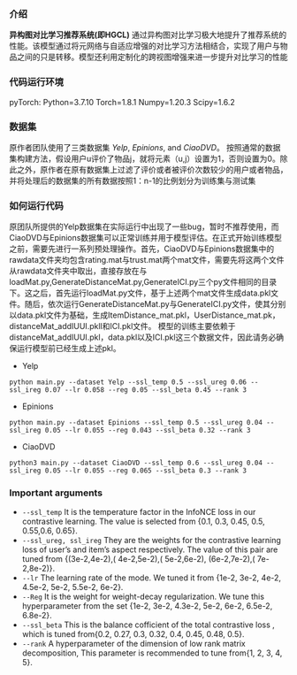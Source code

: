 


### 介绍 
**异构图对比学习推荐系统(即HGCL)** 通过异构图对比学习极大地提升了推荐系统的性能。该模型通过将元网络与自适应增强的对比学习方法相结合，实现了用户与物品之间的只是转移。模型还利用定制化的跨视图增强来进一步提升对比学习的性能

### 代码运行环境 
pyTorch:
	Python=3.7.10
	Torch=1.8.1
	Numpy=1.20.3
	Scipy=1.6.2
### 数据集
原作者团队使用了三类数据集 *Yelp*, *Epinions*, and *CiaoDVD*。 按照通常的数据集构建方法，假设用户u评价了物品j，就将元素（u,j）设置为1，否则设置为0。除此之外，原作者在原有数据集上过滤了评价或者被评价次数较少的用户或者物品，并将处理后的数据集的所有数据按照1：n-1的比例划分为训练集与测试集


### 如何运行代码
原团队所提供的Yelp数据集在实际运行中出现了一些bug，暂时不推荐使用，而CiaoDVD与Epinions数据集可以正常训练并用于模型评估。在正式开始训练模型之前，需要先进行一系列预处理操作。首先，CiaoDVD与Epinions数据集中的rawdata文件夹均包含rating.mat与trust.mat两个mat文件，需要先将这两个文件从rawdata文件夹中取出，直接存放在与loadMat.py,GenerateDistanceMat.py,GenerateICI.py三个py文件相同的目录下。这之后，首先运行loadMat.py文件，基于上述两个mat文件生成data.pkl文件。随后，依次运行GenerateDistanceMat.py与GenerateICI.py文件，使其分别以data.pkl文件为基础，生成ItemDistance_mat.pkl，UserDistance_mat.pk，distanceMat_addIUUI.pkll和ICI.pkl文件。
模型的训练主要依赖于distanceMat_addIUUI.pkl，data.pkl以及ICI.pkl这三个数据文件，因此请务必确保运行模型前已经生成上述pkl。





* Yelp
```
python main.py --dataset Yelp --ssl_temp 0.5 --ssl_ureg 0.06 --ssl_ireg 0.07 --lr 0.058 --reg 0.05 --ssl_beta 0.45 --rank 3
```
* Epinions
```
python main.py --dataset Epinions --ssl_temp 0.5 --ssl_ureg 0.04 --ssl_ireg 0.05 --lr 0.055 --reg 0.043 --ssl_beta 0.32 --rank 3
```
* CiaoDVD
```
python3 main.py --dataset CiaoDVD --ssl_temp 0.6 --ssl_ureg 0.04 --ssl_ireg 0.05 --lr 0.055 --reg 0.065 --ssl_beta 0.3 --rank 3
```


### Important arguments
* `--ssl_temp` It is the temperature factor in the InfoNCE loss in our contrastive learning. The value is selected from {0.1, 0.3, 0.45, 0.5, 0.55,0.6, 0.65}.
* `--ssl_ureg, ssl_ireg` They are the weights for the contrastive learning loss of user’s and item’s aspect respectively. The value of this pair are tuned from 
{(3e-2,4e-2),( 4e-2,5e-2),( 5e-2,6e-2), (6e-2,7e-2),( 7e-2,8e-2)}.
* `--lr` The learning rate of the mode. We tuned it from
{1e-2, 3e-2, 4e-2, 4.5e-2, 5e-2, 5.5e-2, 6e-2}.
* `--Reg` It is the weight for weight-decay regularization. We tune this hyperparameter from the set {1e-2, 3e-2, 4.3e-2, 5e-2, 6e-2, 6.5e-2, 6.8e-2}.
* `--ssl_beta` This is the balance cofficient of the total contrastive loss , which is tuned from{0.2, 0.27, 0.3, 0.32, 0.4, 0.45, 0.48, 0.5}.
* `--rank` A hyperparameter of the dimension of low rank matrix decomposition, This parameter is recommended to tune from{1, 2, 3, 4, 5}.

